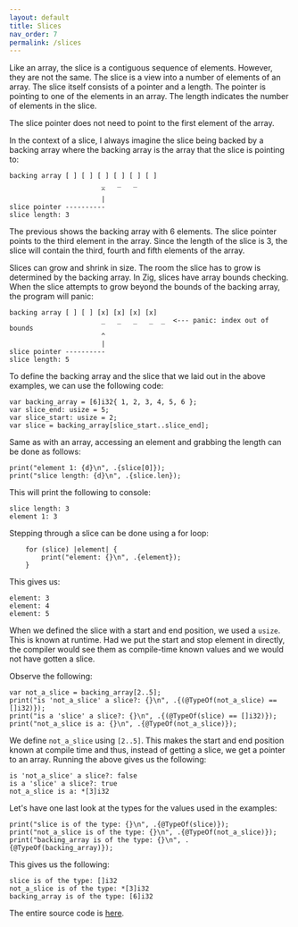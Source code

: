 ```yaml
---
layout: default
title: Slices
nav_order: 7
permalink: /slices
---
```



Like an array, the slice is a contiguous sequence of elements. However, they are not the same. The slice is a view into a number of elements of an array. The slice itself consists of a pointer and a length. The pointer is pointing to one of the elements in an array. The length indicates the number of elements in the slice.

The slice pointer does not need to point to the first element of the array. 

In the context of a slice, I always imagine the slice being backed by a backing array where the backing array is the array that the slice is pointing to:

```
backing array [ ] [ ] [ ] [ ] [ ] [ ] 
                       _   _   _
                       ^ 
                       | 
slice pointer ----------
slice length: 3    
```


The previous shows the backing array with 6 elements. The slice pointer points to the third element in the array. Since the length of the slice is 3, the slice will contain the third, fourth and fifth elements of the array.

Slices can grow and shrink in size. The room the slice has to grow is determined by the backing array. In Zig, slices have array bounds checking. When the slice attempts to grow beyond the bounds of the backing array, the program will panic:
```
backing array [ ] [ ] [x] [x] [x] [x]                                  
                       _   _   _   _  _  <--- panic: index out of bounds
                       ^ 
                       | 
slice pointer ----------
slice length: 5
```

To define the backing array and the slice that we laid out in the above examples, we can use the following code:

```zig
var backing_array = [6]i32{ 1, 2, 3, 4, 5, 6 };
var slice_end: usize = 5;
var slice_start: usize = 2;
var slice = backing_array[slice_start..slice_end];
```

Same as with an array, accessing an element and grabbing the length can be done as follows:

```zig
print("element 1: {d}\n", .{slice[0]});
print("slice length: {d}\n", .{slice.len});
```

This will print the following to console:

```
slice length: 3
element 1: 3
```

Stepping through a slice can be done using a for loop:

```zig
    for (slice) |element| {
        print("element: {}\n", .{element});
    }
```

This gives us:

```
element: 3
element: 4
element: 5
```

When we defined the slice with a start and end position, we used a `usize`. This is known at runtime. Had we put the start and stop element in directly, the compiler would see them as compile-time known values and we would not have gotten a slice. 

Observe the following:

```zit
var not_a_slice = backing_array[2..5];
print("is 'not_a_slice' a slice?: {}\n", .{(@TypeOf(not_a_slice) == []i32)});
print("is a 'slice' a slice?: {}\n", .{(@TypeOf(slice) == []i32)});
print("not_a_slice is a: {}\n", .{@TypeOf(not_a_slice)});
```

We define `not_a_slice` using `[2..5]`. This makes the start and end position known at compile time and thus, instead of getting a slice, we get a pointer to an array. Running the above gives us the following:

```
is 'not_a_slice' a slice?: false
is a 'slice' a slice?: true
not_a_slice is a: *[3]i32
```

Let's have one last look at the types for the values used in the examples:

```zig
print("slice is of the type: {}\n", .{@TypeOf(slice)});
print("not_a_slice is of the type: {}\n", .{@TypeOf(not_a_slice)});
print("backing_array is of the type: {}\n", .{@TypeOf(backing_array)});
```

This gives us the following:

```
slice is of the type: []i32
not_a_slice is of the type: *[3]i32
backing_array is of the type: [6]i32
```

The entire source code is [here](https://github.com/saidvandeklundert/fortheloveofzig/blob/dev/src/slice.zig).